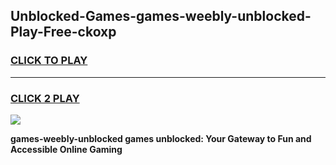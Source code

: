 
## Unblocked-Games-games-weebly-unblocked-Play-Free-ckoxp
<h3>
<a href="https://premium76.site?title=games-weebly-unblocked&ref=20A">CLICK TO PLAY</a></h3>
<hr>

<h3>
<a href="https://premium76.site?title=games-weebly-unblocked&ref=20A">CLICK 2 PLAY</a>
  
</h3>

<a href="https://premium76.site?title=games-weebly-unblocked&ref=20A"><img src="https://clearcache.store/games.png"></a>


**games-weebly-unblocked games unblocked: Your Gateway to Fun and Accessible Online Gaming**
